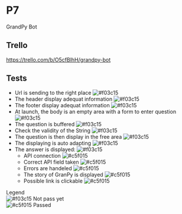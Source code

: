 # P7
GrandPy Bot

## Trello
https://trello.com/b/O5cfBlhH/grandpy-bot

## Tests
  * Url is sending to the right place ![#f03c15](https://placehold.it/15/f03c15/000000?text=+)
  * The header display adequat information ![#f03c15](https://placehold.it/15/f03c15/000000?text=+)
  * The footer display adequat information ![#f03c15](https://placehold.it/15/f03c15/000000?text=+)
  * At launch, the body is an empty area with a form to enter question ![#f03c15](https://placehold.it/15/f03c15/000000?text=+)
  * The question is buffered ![#f03c15](https://placehold.it/15/f03c15/000000?text=+)
  * Check the validity of the String ![#f03c15](https://placehold.it/15/f03c15/000000?text=+)
  * The question is then display in the free area ![#f03c15](https://placehold.it/15/f03c15/000000?text=+)
  * The displaying is auto adapting ![#f03c15](https://placehold.it/15/f03c15/000000?text=+)
  * The answer is displayed: ![#f03c15](https://placehold.it/15/f03c15/000000?text=+)
    * API connection ![#c5f015](https://placehold.it/15/c5f015/000000?text=+)
    * Correct API field taken ![#c5f015](https://placehold.it/15/c5f015/000000?text=+)
    * Errors are handeled ![#c5f015](https://placehold.it/15/c5f015/000000?text=+)
    * The story of GranPy is displayed ![#c5f015](https://placehold.it/15/c5f015/000000?text=+)
    * Possible link is clickable ![#c5f015](https://placehold.it/15/c5f015/000000?text=+)
    
Legend  
![#f03c15](https://placehold.it/15/f03c15/000000?text=+) Not pass yet  
![#c5f015](https://placehold.it/15/c5f015/000000?text=+) Passed
